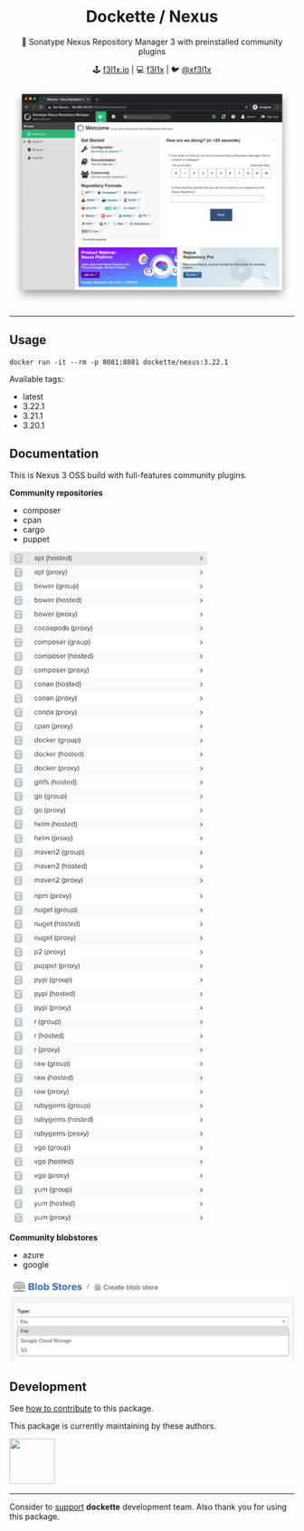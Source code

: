 <h1 align=center>Dockette / Nexus</h1>

<p align=center>
   🎁 Sonatype Nexus Repository Manager 3 with preinstalled community plugins
</p>

<p align=center>
🕹 <a href="https://f3l1x.io">f3l1x.io</a> | 💻 <a href="https://github.com/f3l1x">f3l1x</a> | 🐦 <a href="https://twitter.com/xf3l1x">@xf3l1x</a>
</p>

![](https://github.com/dockette/nexus/blob/master/.docs/nexus.png "Nexus")

-----

## Usage

```
docker run -it --rm -p 8081:8081 dockette/nexus:3.22.1
```

Available tags:

- latest
- 3.22.1
- 3.21.1
- 3.20.1

## Documentation

This is Nexus 3 OSS build with full-features community plugins.

**Community repositories**

- composer
- cpan
- cargo
- puppet

<p>
    <img width="350" src="https://github.com/dockette/nexus/blob/master/.docs/repos1.png">
    <img width="350" src="https://github.com/dockette/nexus/blob/master/.docs/repos2.png">
</p>

**Community blobstores**

- azure
- google

<p>
    <img width="700" src="https://github.com/dockette/nexus/blob/master/.docs/blobstores.png">
</p>

## Development

See [how to contribute](https://contributte.org/contributing.html) to this package.

This package is currently maintaining by these authors.

<a href="https://github.com/f3l1x">
    <img width="80" height="80" src="https://avatars2.githubusercontent.com/u/538058?v=3&s=80">
</a>

-----

Consider to [support](https://contributte.org/partners.html) **dockette** development team.
Also thank you for using this package.
